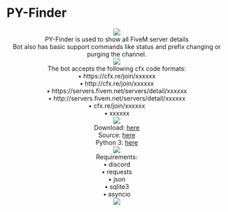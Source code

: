 # PY-Finder
<p align="center">
    <img src="https://i.imgur.com/DwVIgrh.gif"><br>
    PY-Finder is used to show all FiveM server details<br>
    Bot also has basic support commands like status and prefix changing or purging the channel.<br>
    <img src="https://i.imgur.com/DwVIgrh.gif"><br>
    The bot accepts the following cfx code formats:<br>
    • https://cfx.re/join/xxxxxx<br>
    • http://cfx.re/join/xxxxxx<br>
    • https://servers.fivem.net/servers/detail/xxxxxx<br>
    • http://servers.fivem.net/servers/detail/xxxxxx<br>
    • cfx.re/join/xxxxxx<br>
    • xxxxxx<br>
    <img src="https://i.imgur.com/DwVIgrh.gif"><br>
    Download: <a href="https://github.com/bremu45/py-finder/releases/download/py-finder/py-finder.zip">here</a><br>
    Source: <a href="https://raw.githubusercontent.com/bremu45/py-finder/main/main.py">here</a><br>
    Python 3: <a href="https://www.python.org/ftp/python/3.10.4/python-3.10.4-amd64.exe">here</a><br>
    <img src="https://i.imgur.com/DwVIgrh.gif"><br>
    Requirements:<br>
    • discord<br>
    • requests<br>
    • json<br>
    • sqlite3<br>
    • asyncio<br>
    <img src="https://i.imgur.com/DwVIgrh.gif"><br><br>
</p>
